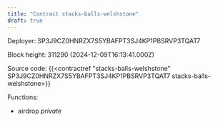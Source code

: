 ```yaml
---
title: "Contract stacks-balls-welshstone"
draft: true
---
```

Deployer: SP3J9CZ0HNRZX7S5YBAFPT3SJ4KP1PBSRVP3TQAT7


 



Block height: 311290 (2024-12-09T16:13:41.000Z)

Source code: {{<contractref "stacks-balls-welshstone" SP3J9CZ0HNRZX7S5YBAFPT3SJ4KP1PBSRVP3TQAT7 stacks-balls-welshstone>}}

Functions:

* airdrop _private_

